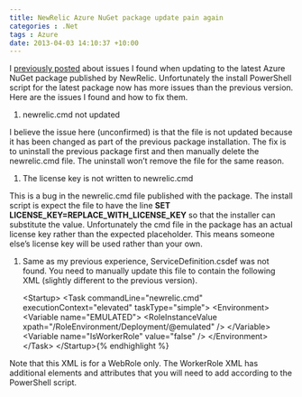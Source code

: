 ```yaml
---
title: NewRelic Azure NuGet package update pain again
categories : .Net
tags : Azure
date: 2013-04-03 14:10:37 +10:00
---
```


I [previously posted][0] about issues I found when updating to the latest Azure NuGet package published by NewRelic. Unfortunately the install PowerShell script for the latest package now has more issues than the previous version. Here are the issues I found and how to fix them.

1. newrelic.cmd not updated   
  
I believe the issue here (unconfirmed) is that the file is not updated because it has been changed as part of the previous package installation. The fix is to uninstall the previous package first and then manually delete the newrelic.cmd file. The uninstall won’t remove the file for the same reason.
1. The license key is not written to newrelic.cmd   
  
This is a bug in the newrelic.cmd file published with the package. The install script is expect the file to have the line **SET LICENSE_KEY=REPLACE_WITH_LICENSE_KEY** so that the installer can substitute the value. Unfortunately the cmd file in the package has an actual license key rather than the expected placeholder. This means someone else’s license key will be used rather than your own.
1. Same as my previous experience, ServiceDefinition.csdef was not found. You need to manually update this file to contain the following XML (slightly different to the previous version).

    <Startup&gt;
      <Task commandLine=&quot;newrelic.cmd&quot; executionContext=&quot;elevated&quot; taskType=&quot;simple&quot;&gt;
        <Environment&gt;
          <Variable name=&quot;EMULATED&quot;&gt;
            <RoleInstanceValue xpath=&quot;/RoleEnvironment/Deployment/@emulated&quot; /&gt;
          </Variable&gt;
          <Variable name=&quot;IsWorkerRole&quot; value=&quot;false&quot; /&gt;
        </Environment&gt;
      </Task&gt;
    </Startup&gt;{% endhighlight %}

Note that this XML is for a WebRole only. The WorkerRole XML has additional elements and attributes that you will need to add according to the PowerShell script.

[0]: /post/2013/02/07/Fixing-New-Relic-Nuget-package-for-Azure.aspx
